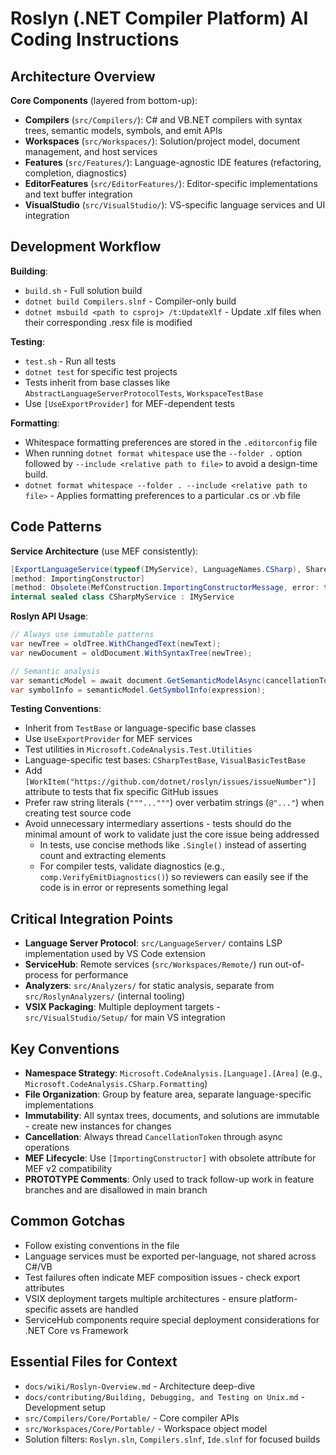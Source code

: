 # Roslyn (.NET Compiler Platform) AI Coding Instructions

## Architecture Overview

**Core Components** (layered from bottom-up):
- **Compilers** (`src/Compilers/`): C# and VB.NET compilers with syntax trees, semantic models, symbols, and emit APIs
- **Workspaces** (`src/Workspaces/`): Solution/project model, document management, and host services
- **Features** (`src/Features/`): Language-agnostic IDE features (refactoring, completion, diagnostics)
- **EditorFeatures** (`src/EditorFeatures/`): Editor-specific implementations and text buffer integration
- **VisualStudio** (`src/VisualStudio/`): VS-specific language services and UI integration

## Development Workflow

**Building**:
- `build.sh` - Full solution build
- `dotnet build Compilers.slnf` - Compiler-only build  
- `dotnet msbuild <path to csproj> /t:UpdateXlf` - Update .xlf files when their corresponding .resx file is modified

**Testing**:
- `test.sh` - Run all tests
- `dotnet test` for specific test projects
- Tests inherit from base classes like `AbstractLanguageServerProtocolTests`, `WorkspaceTestBase`
- Use `[UseExportProvider]` for MEF-dependent tests

**Formatting**:
- Whitespace formatting preferences are stored in the `.editorconfig` file
- When running `dotnet format whitespace` use the `--folder .` option followed by `--include <relative path to file>` to avoid a design-time build.
- `dotnet format whitespace --folder . --include <relative path to file>` - Applies formatting preferences to a particular .cs or .vb file

## Code Patterns

**Service Architecture** (use MEF consistently):
```csharp
[ExportLanguageService(typeof(IMyService), LanguageNames.CSharp), Shared]
[method: ImportingConstructor]
[method: Obsolete(MefConstruction.ImportingConstructorMessage, error: true)]
internal sealed class CSharpMyService : IMyService
```

**Roslyn API Usage**:
```csharp
// Always use immutable patterns
var newTree = oldTree.WithChangedText(newText);
var newDocument = oldDocument.WithSyntaxTree(newTree);

// Semantic analysis
var semanticModel = await document.GetSemanticModelAsync(cancellationToken);
var symbolInfo = semanticModel.GetSymbolInfo(expression);
```

**Testing Conventions**:
- Inherit from `TestBase` or language-specific base classes
- Use `UseExportProvider` for MEF services
- Test utilities in `Microsoft.CodeAnalysis.Test.Utilities`
- Language-specific test bases: `CSharpTestBase`, `VisualBasicTestBase`
- Add `[WorkItem("https://github.com/dotnet/roslyn/issues/issueNumber")]` attribute to tests that fix specific GitHub issues
- Prefer raw string literals (`"""..."""`) over verbatim strings (`@"..."`) when creating test source code
- Avoid unnecessary intermediary assertions - tests should do the minimal amount of work to validate just the core issue being addressed
  - In tests, use concise methods like `.Single()` instead of asserting count and extracting elements
  - For compiler tests, validate diagnostics (e.g., `comp.VerifyEmitDiagnostics()`) so reviewers can easily see if the code is in error or represents something legal

## Critical Integration Points

- **Language Server Protocol**: `src/LanguageServer/` contains LSP implementation used by VS Code extension
- **ServiceHub**: Remote services (`src/Workspaces/Remote/`) run out-of-process for performance
- **Analyzers**: `src/Analyzers/` for static analysis, separate from `src/RoslynAnalyzers/` (internal tooling)
- **VSIX Packaging**: Multiple deployment targets - `src/VisualStudio/Setup/` for main VS integration

## Key Conventions

- **Namespace Strategy**: `Microsoft.CodeAnalysis.[Language].[Area]` (e.g., `Microsoft.CodeAnalysis.CSharp.Formatting`)
- **File Organization**: Group by feature area, separate language-specific implementations
- **Immutability**: All syntax trees, documents, and solutions are immutable - create new instances for changes
- **Cancellation**: Always thread `CancellationToken` through async operations
- **MEF Lifecycle**: Use `[ImportingConstructor]` with obsolete attribute for MEF v2 compatibility
- **PROTOTYPE Comments**: Only used to track follow-up work in feature branches and are disallowed in main branch

## Common Gotchas

- Follow existing conventions in the file
- Language services must be exported per-language, not shared across C#/VB
- Test failures often indicate MEF composition issues - check export attributes
- VSIX deployment targets multiple architectures - ensure platform-specific assets are handled
- ServiceHub components require special deployment considerations for .NET Core vs Framework

## Essential Files for Context

- `docs/wiki/Roslyn-Overview.md` - Architecture deep-dive
- `docs/contributing/Building, Debugging, and Testing on Unix.md` - Development setup
- `src/Compilers/Core/Portable/` - Core compiler APIs
- `src/Workspaces/Core/Portable/` - Workspace object model
- Solution filters: `Roslyn.sln`, `Compilers.slnf`, `Ide.slnf` for focused builds
